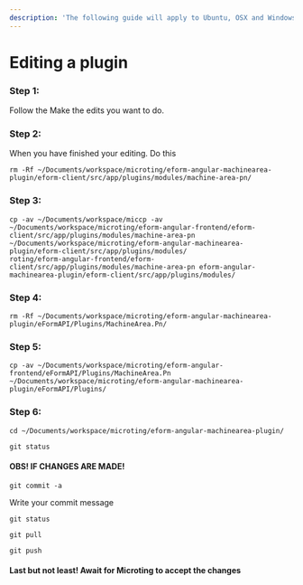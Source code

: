 ```yaml
---
description: 'The following guide will apply to Ubuntu, OSX and Windows 10 with WSL'
---
```


# Editing a plugin

### Step 1:

Follow the Make the edits you want to do.

### Step 2:

When you have finished your editing. Do this

```text
rm -Rf ~/Documents/workspace/microting/eform-angular-machinearea-plugin/eform-client/src/app/plugins/modules/machine-area-pn/
```

### Step 3:

```text
cp -av ~/Documents/workspace/miccp -av ~/Documents/workspace/microting/eform-angular-frontend/eform-client/src/app/plugins/modules/machine-area-pn ~/Documents/workspace/microting/eform-angular-machinearea-plugin/eform-client/src/app/plugins/modules/
roting/eform-angular-frontend/eform-client/src/app/plugins/modules/machine-area-pn eform-angular-machinearea-plugin/eform-client/src/app/plugins/modules/
```

### Step 4:

```text
rm -Rf ~/Documents/workspace/microting/eform-angular-machinearea-plugin/eFormAPI/Plugins/MachineArea.Pn/
```

### Step 5:

```text
cp -av ~/Documents/workspace/microting/eform-angular-frontend/eFormAPI/Plugins/MachineArea.Pn ~/Documents/workspace/microting/eform-angular-machinearea-plugin/eFormAPI/Plugins/
```

### Step 6:

```text
cd ~/Documents/workspace/microting/eform-angular-machinearea-plugin/

git status
```

#### OBS! IF CHANGES ARE MADE!

```text
git commit -a
```

Write your commit message

```text
git status
```

```text
git pull
```

```
git push 
```

#### Last but not least! Await for Microting to accept the changes

